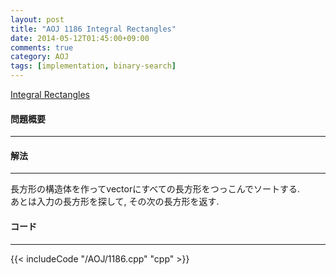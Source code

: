 ```yaml
---
layout: post
title: "AOJ 1186 Integral Rectangles"
date: 2014-05-12T01:45:00+09:00
comments: true
category: AOJ
tags: [implementation, binary-search]
---
```


[Integral Rectangles](http://judge.u-aizu.ac.jp/onlinejudge/description.jsp?id=1186)

#### 問題概要

****

#### 解法

****

長方形の構造体を作ってvectorにすべての長方形をつっこんでソートする.  
あとは入力の長方形を探して, その次の長方形を返す.

#### コード

****

{{< includeCode "/AOJ/1186.cpp" "cpp" >}}

